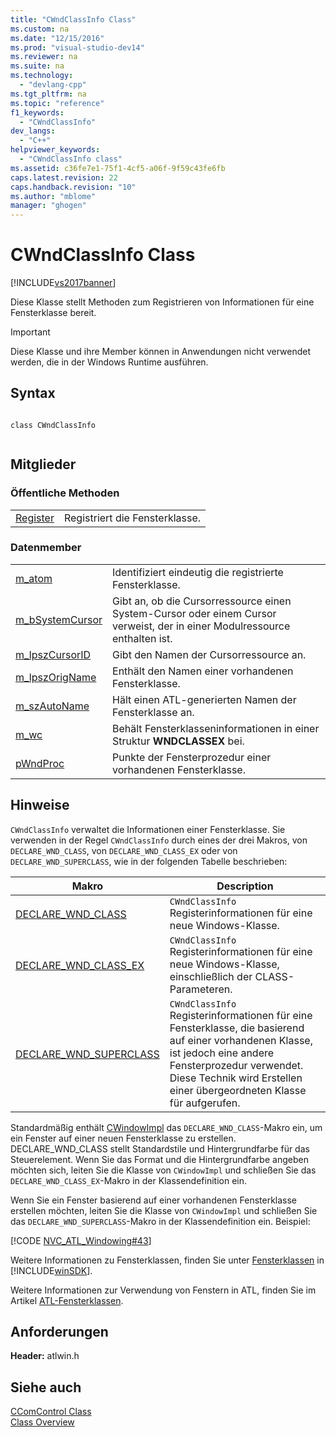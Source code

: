 ```yaml
---
title: "CWndClassInfo Class"
ms.custom: na
ms.date: "12/15/2016"
ms.prod: "visual-studio-dev14"
ms.reviewer: na
ms.suite: na
ms.technology: 
  - "devlang-cpp"
ms.tgt_pltfrm: na
ms.topic: "reference"
f1_keywords: 
  - "CWndClassInfo"
dev_langs: 
  - "C++"
helpviewer_keywords: 
  - "CWndClassInfo class"
ms.assetid: c36fe7e1-75f1-4cf5-a06f-9f59c43fe6fb
caps.latest.revision: 22
caps.handback.revision: "10"
ms.author: "mblome"
manager: "ghogen"
---
```

# CWndClassInfo Class
[!INCLUDE[vs2017banner](../../assembler/inline/includes/vs2017banner.md)]

Diese Klasse stellt Methoden zum Registrieren von Informationen für eine Fensterklasse bereit.  
  
> [!IMPORTANT]
>  Diese Klasse und ihre Member können in Anwendungen nicht verwendet werden, die in der Windows Runtime ausführen.  
  
## Syntax  
  
```  
  
class CWndClassInfo  
  
```  
  
## Mitglieder  
  
### Öffentliche Methoden  
  
|||  
|-|-|  
|[Register](../Topic/CWndClassInfo::Register.md)|Registriert die Fensterklasse.|  
  
### Datenmember  
  
|||  
|-|-|  
|[m\_atom](../Topic/CWndClassInfo::m_atom.md)|Identifiziert eindeutig die registrierte Fensterklasse.|  
|[m\_bSystemCursor](../Topic/CWndClassInfo::m_bSystemCursor.md)|Gibt an, ob die Cursorressource einen System\-Cursor oder einem Cursor verweist, der in einer Modulressource enthalten ist.|  
|[m\_lpszCursorID](../Topic/CWndClassInfo::m_lpszCursorID.md)|Gibt den Namen der Cursorressource an.|  
|[m\_lpszOrigName](../Topic/CWndClassInfo::m_lpszOrigName.md)|Enthält den Namen einer vorhandenen Fensterklasse.|  
|[m\_szAutoName](../Topic/CWndClassInfo::m_szAutoName.md)|Hält einen ATL\-generierten Namen der Fensterklasse an.|  
|[m\_wc](../Topic/CWndClassInfo::m_wc.md)|Behält Fensterklasseninformationen in einer Struktur **WNDCLASSEX** bei.|  
|[pWndProc](../Topic/CWndClassInfo::pWndProc.md)|Punkte der Fensterprozedur einer vorhandenen Fensterklasse.|  
  
## Hinweise  
 `CWndClassInfo` verwaltet die Informationen einer Fensterklasse.  Sie verwenden in der Regel `CWndClassInfo` durch eines der drei Makros, von `DECLARE_WND_CLASS`, von `DECLARE_WND_CLASS_EX` oder von `DECLARE_WND_SUPERCLASS`, wie in der folgenden Tabelle beschrieben:  
  
|Makro|Description|  
|-----------|-----------------|  
|[DECLARE\_WND\_CLASS](../Topic/DECLARE_WND_CLASS.md)|`CWndClassInfo` Registerinformationen für eine neue Windows\-Klasse.|  
|[DECLARE\_WND\_CLASS\_EX](../Topic/DECLARE_WND_CLASS_EX.md)|`CWndClassInfo` Registerinformationen für eine neue Windows\-Klasse, einschließlich der CLASS\-Parameteren.|  
|[DECLARE\_WND\_SUPERCLASS](../Topic/DECLARE_WND_SUPERCLASS.md)|`CWndClassInfo` Registerinformationen für eine Fensterklasse, die basierend auf einer vorhandenen Klasse, ist jedoch eine andere Fensterprozedur verwendet.  Diese Technik wird Erstellen einer übergeordneten Klasse für aufgerufen.|  
  
 Standardmäßig enthält [CWindowImpl](../../atl/reference/cwindowimpl-class.md) das `DECLARE_WND_CLASS`\-Makro ein, um ein Fenster auf einer neuen Fensterklasse zu erstellen.  DECLARE\_WND\_CLASS stellt Standardstile und Hintergrundfarbe für das Steuerelement.  Wenn Sie das Format und die Hintergrundfarbe angeben möchten sich, leiten Sie die Klasse von `CWindowImpl` und schließen Sie das `DECLARE_WND_CLASS_EX`\-Makro in der Klassendefinition ein.  
  
 Wenn Sie ein Fenster basierend auf einer vorhandenen Fensterklasse erstellen möchten, leiten Sie die Klasse von `CWindowImpl` und schließen Sie das `DECLARE_WND_SUPERCLASS`\-Makro in der Klassendefinition ein.  Beispiel:  
  
 [!CODE [NVC_ATL_Windowing#43](../CodeSnippet/VS_Snippets_Cpp/NVC_ATL_Windowing#43)]  
  
 Weitere Informationen zu Fensterklassen, finden Sie unter [Fensterklassen](http://msdn.microsoft.com/library/windows/desktop/ms632596) in [!INCLUDE[winSDK](../../atl/includes/winsdk_md.md)].  
  
 Weitere Informationen zur Verwendung von Fenstern in ATL, finden Sie im Artikel [ATL\-Fensterklassen](../../atl/atl-window-classes.md).  
  
## Anforderungen  
 **Header:**  atlwin.h  
  
## Siehe auch  
 [CComControl Class](../../atl/reference/ccomcontrol-class.md)   
 [Class Overview](../../atl/atl-class-overview.md)